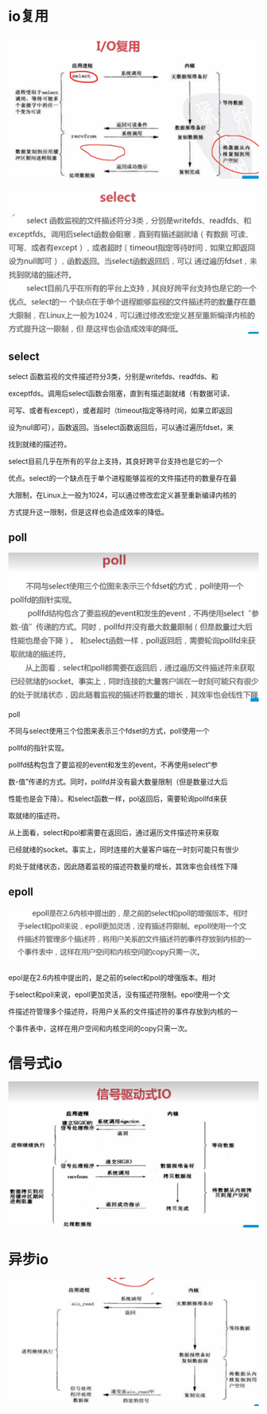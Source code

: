 # io复用

![image-20221124173614643](./md_images/image-20221124173614643.png)

![image-20221124174314318](./md_images/image-20221124174314318.png)

## select

select 函数监视的文件描述符分3类，分别是writefds、readfds、和

exceptfds。调用后select函数会阻塞，直到有描述副就绪（有数据可读、

可写、或者有except），或者超时（timeout指定等待时间，如果立即返回

设为null即可），函数返回。当select函数返回后，可以通过遍历fdset，来

找到就绪的描述符。

select目前几乎在所有的平台上支持，其良好跨平台支持也是它的一个

优点。select的一个缺点在于单个进程能够监视的文件描述符的数量存在最

大限制，在Linux上一般为1024，可以通过修改宏定义甚至重新编译内核的

方式提升这一限制，但是这样也会造成效率的降低。

## poll

![image-20221124174513266](./md_images/image-20221124174513266.png)

poll

不同与select使用三个位图来表示三个fdset的方式，poll使用一个

pollfd的指针实现。

pollfd结构包含了要监视的event和发生的event，不再使用select“参

数-值”传递的方式。同时，pollfd并没有最大数量限制（但是数量过大后

性能也是会下降）。和select函数一样，pol返回后，需要轮询pollfd来获

取就绪的描述符。

从上面看，select和pol都需要在返回后，通过遍历文件描述符来获取

已经就绪的socket。事实上，同时连接的大量客户端在一时刻可能只有很少

的处于就绪状态，因此随着监视的描述符数量的增长，其效率也会线性下降

## epoll

![image-20221124174657921](./md_images/image-20221124174657921.png)

epol是在2.6内核中提出的，是之前的select和pol的增强版本。相对

于select和poll来说，epoll更加灵活，没有描述符限制。epol使用一个文

件描述符管理多个描述符，将用户关系的文件描述符的事件存放到内核的一

个事件表中，这样在用户空间和内核空间的copy只需一次。

# 信号式io

![image-20221124173742830](./md_images/image-20221124173742830.png)

# 异步io

![image-20221124173825294](./md_images/image-20221124173825294.png)